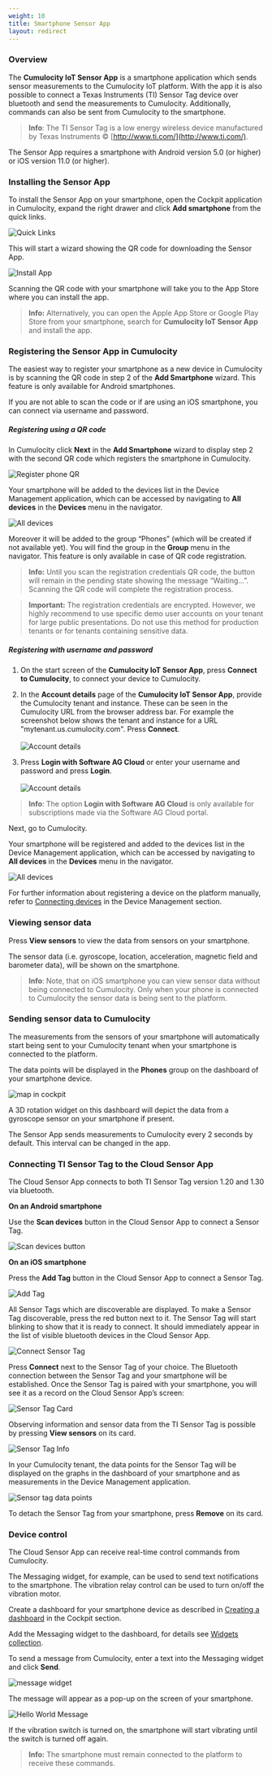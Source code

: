 ```yaml
---
weight: 10
title: Smartphone Sensor App
layout: redirect
---
```


### Overview

The **Cumulocity IoT Sensor App** is a smartphone application which sends sensor measurements to the Cumulocity IoT platform. With the app it is also possible to connect a Texas Instruments (TI) Sensor Tag device over bluetooth and send the measurements to Cumulocity. Additionally, commands can also be sent from Cumulocity to the smartphone.  

>**Info**: The TI Sensor Tag is a low energy wireless device manufactured by Texas Instruments © [http://www.ti.com/](http://www.ti.com/).

The Sensor App requires a smartphone with Android version 5.0 (or higher) or iOS version 11.0 (or higher). 

### Installing the Sensor App

To install the Sensor App on your smartphone, open the Cockpit application in Cumulocity, expand the right drawer and click **Add smartphone** from the quick links.

![Quick Links](/guides/images/users-guide/csa/csa-quick-links.png)

This will start a wizard showing the QR code for downloading the Sensor App.

![Install App](/guides/images/users-guide/csa/csa-qr-code.png)

Scanning the QR code with your smartphone will take you to the App Store where you can install the app.

> **Info:** Alternatively, you can open the Apple App Store or Google Play Store from your smartphone, search for **Cumulocity IoT Sensor App** and install the app.

### Registering the Sensor App in Cumulocity

The easiest way to register your smartphone as a new device in Cumulocity is by scanning the QR code in step 2 of the **Add Smartphone** wizard. This feature is only available for Android smartphones. 

If you are not able to scan the code or if are using an iOS smartphone, you can connect via username and password.

##### Registering using a QR code

In Cumulocity click **Next** in the **Add Smartphone** wizard to display step 2 with the second QR code which registers the smartphone in Cumulocity.

![Register phone QR](/guides/images/users-guide/csa/csa-register-phone.png)

Your smartphone will be added to the devices list in the Device Management application, which can be accessed by navigating to **All devices** in the **Devices** menu in the navigator.

![All devices](/guides/images/users-guide/csa/csa-device-list.png)

Moreover it will be added to the group “Phones” (which will be created if not available yet). You will find the group in the **Group** menu in the navigator. This feature is only available in case of QR code registration.

> **Info:** Until you scan the registration credentials QR code, the button will remain in the pending state showing the message “Waiting...”. Scanning the QR code will complete the registration process.

> **Important:** The registration credentials are encrypted. However, we highly recommend to use specific demo user accounts on your tenant for large public presentations. Do not use this method for production tenants or for tenants containing sensitive data.

##### Registering with username and password

1. On the start screen of the **Cumulocity IoT Sensor App**, press **Connect to Cumulocity**, to connect your device to Cumulocity.
2. In the **Account details** page of the **Cumulocity IoT Sensor App**, provide the Cumulocity tenant and instance. These can be seen in the Cumulocity URL from the browser address bar. For example the screenshot below shows the tenant and instance for a URL "mytenant.us.cumulocity.com". Press **Connect**.
<br><br>![Account details](/guides/images/users-guide/csa/csa-ios-accountdetails-connect.png)

3. Press **Login with Software AG Cloud** or enter your username and password and press **Login**. 
<br><br>![Account details](/guides/images/users-guide/csa/csa-ios-accountdetails-login.png)

>**Info**: The option **Login with Software AG Cloud** is only available for subscriptions made via the Software AG Cloud portal.

Next, go to Cumulocity.

Your smartphone will be registered and added to the devices list in the Device Management application, which can be accessed by navigating to **All devices** in the **Devices** menu in the navigator.

![All devices](/guides/images/users-guide/csa/csa-device-list.png)

For further information about registering a device on the platform manually, refer to [Connecting devices](/guides/users-guide/device-management#device-registration) in the Device Management section.

### Viewing sensor data

Press **View sensors** to view the data from sensors on your smartphone.

The sensor data (i.e. gyroscope, location, acceleration, magnetic field and barometer data), will be shown on the smartphone.

>**Info**: Note, that on iOS smartphone you can view sensor data without being connected to Cumulocity. Only when your phone is connected to Cumulocity the sensor data is being sent to the platform.

### Sending sensor data to Cumulocity

The measurements from the sensors of your smartphone will automatically start being sent to your Cumulocity tenant when your smartphone is connected to the platform.

The data points will be displayed in the **Phones** group on the dashboard of your smartphone device.

![map in cockpit](/guides/images/users-guide/csa/mapincockpit2.png)

A 3D rotation widget on this dashboard will depict the data from a gyroscope sensor on your smartphone if present.

The Sensor App sends measurements to Cumulocity every 2 seconds by default. This interval can be changed in the app.

### Connecting TI Sensor Tag to the Cloud Sensor App

The Cloud Sensor App connects to both TI Sensor Tag version 1.20 and 1.30 via bluetooth. 

**On an Android smartphone**

Use the **Scan devices** button in the Cloud Sensor App to connect a Sensor Tag.

![Scan devices button](/guides/images/users-guide/csa/csa-scan-devices.png)

**On an iOS smartphone**

Press the **Add Tag** button in the Cloud Sensor App to connect a Sensor Tag.

![Add Tag](/guides/images/users-guide/csa/csa-ios-add-tag.png)


All Sensor Tags which are discoverable are displayed. To make a Sensor Tag discoverable, press the red button next to it. The Sensor Tag will start blinking to show that it is ready to connect. It should immediately appear in the list of visible bluetooth devices in the Cloud Sensor App.

![Connect Sensor Tag](/guides/images/users-guide/csa/csa-bluetooth.png)

Press **Connect** next to the Sensor Tag of your choice. The Bluetooth connection between the Sensor Tag and your smartphone will be established. Once the Sensor Tag is paired with your smartphone, you will see it as a record on the Cloud Sensor App’s screen:

![Sensor Tag Card](/guides/images/users-guide/csa/csa-ticard.png)

Observing information and sensor data from the TI Sensor Tag is possible by pressing **View sensors** on its card.

![Sensor Tag Info](/guides/images/users-guide/csa/csa-sensortag-info.png)

In your Cumulocity tenant, the data points for the Sensor Tag will be displayed on the graphs in the dashboard of your smartphone and as measurements in the Device Management application.

![Sensor tag data points](/guides/images/users-guide/csa/sensortagdatapoints.png)

To detach the Sensor Tag from your smartphone, press **Remove** on its card.

### Device control

The Cloud Sensor App can receive real-time control commands from Cumulocity. 

The Messaging widget, for example, can be used to send text notifications to the smartphone. The vibration relay control can be used to turn on/off the vibration motor. 

Create a dashboard for your smartphone device as described in [Creating a dashboard](/guides/users-guide/cockpit#creating-dashboards) in the Cockpit section. 

Add the Messaging widget to the dashboard, for details see [Widgets collection](guides/users-guide/cockpit/widgets). 

To send a message from Cumulocity, enter a text into the Messaging widget and click **Send**.

![message widget](/guides/images/users-guide/csa/csa-messaging-widget.png)

The message will appear as a pop-up on the screen of your smartphone.

![Hello World Message](/guides/images/users-guide/csa/helloworldnew.png)

If the vibration switch is turned on, the smartphone will start vibrating until the switch is turned off again.

> **Info:** The smartphone must remain connected to the platform to receive these commands. 